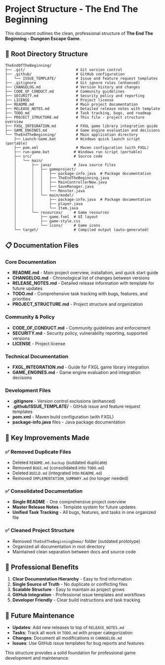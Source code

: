 # Project Structure - The End The Beginning

This document outlines the clean, professional structure of **The End The Beginning - Dungeon Escape Game**.

## 📁 Root Directory Structure

```
TheEndOfTheBeginning/
├── .git/                       # Git version control
├── .github/                    # GitHub configuration
│   └── ISSUE_TEMPLATE/         # Issue and feature request templates
├── .gitignore                  # Git ignore rules (enhanced)
├── CHANGELOG.md                # Version history and changes
├── CODE_OF_CONDUCT.md          # Community guidelines
├── SECURITY.md                 # Security policy and reporting
├── LICENSE                     # Project license
├── README.md                   # Main project documentation
├── RELEASE_NOTES.md            # Detailed release notes with template
├── TODO.md                     # Task tracking, bugs, and roadmap
├── PROJECT_STRUCTURE.md        # This file - project structure overview
├── FXGL_INTEGRATION.md         # FXGL game library integration guide
├── GAME_ENGINES.md             # Game engine evaluation and decisions
└── TheEndTheBeginning/         # Main application directory
    ├── Launch-Game.bat         # Windows quick launch script (portable)
    ├── pom.xml                 # Maven configuration (with FXGL)
    ├── run-game.bat           # Windows run script (portable)
    ├── src/                   # Source code
    │   └── main/
    │       ├── java/          # Java source files
    │       │   ├── gameproject/
    │       │   │   ├── package-info.java  # Package documentation
    │       │   │   ├── TheEndTheBeginning.java
    │       │   │   ├── MainControllerNew.java
    │       │   │   ├── SaveManager.java
    │       │   │   └── Monster.java
    │       │   └── main/model/
    │       │       ├── package-info.java  # Package documentation
    │       │       ├── player.java
    │       │       └── Item.java
    │       └── resources/     # Game resources
    │           ├── game.fxml  # UI layout
    │           ├── game-style.css
    │           └── icons/     # Game icons
    └── target/                # Compiled output (auto-generated)
```

## 📋 Documentation Files

### Core Documentation
- **README.md** - Main project overview, installation, and quick start guide
- **CHANGELOG.md** - Chronological list of changes between versions
- **RELEASE_NOTES.md** - Detailed release information with template for future updates
- **TODO.md** - Comprehensive task tracking with bugs, features, and priorities
- **PROJECT_STRUCTURE.md** - Project structure and organization

### Community & Policy
- **CODE_OF_CONDUCT.md** - Community guidelines and enforcement
- **SECURITY.md** - Security policy, vulnerability reporting, supported versions
- **LICENSE** - Project license

### Technical Documentation
- **FXGL_INTEGRATION.md** - Guide for FXGL game library integration
- **GAME_ENGINES.md** - Game engine evaluation and integration decisions

### Development Files
- **.gitignore** - Version control exclusions (enhanced)
- **.github/ISSUE_TEMPLATE/** - GitHub issue and feature request templates
- **pom.xml** - Maven build configuration (with FXGL)
- **package-info.java** files - Java package documentation

## 🎯 Key Improvements Made

### ✅ Removed Duplicate Files
- Deleted `README.md.backup` (outdated duplicate)
- Removed `BUGS.md` (consolidated into `TODO.md`)
- Deleted `BUILD.md` (integrated into `README.md`)
- Removed `IMPLEMENTATION_SUMMARY.md` (no longer needed)

### ✅ Consolidated Documentation
- **Single README** - One comprehensive project overview
- **Master Release Notes** - Template system for future updates
- **Unified Task Tracking** - All bugs, features, and tasks in one organized file

### ✅ Cleaned Project Structure
- Removed `TheEndTheBeginningDemo/` folder (outdated prototype)
- Organized all documentation in root directory
- Maintained clean separation between docs and source code

## 🚀 Professional Benefits

1. **Clear Documentation Hierarchy** - Easy to find information
2. **Single Source of Truth** - No duplicate or conflicting files
3. **Scalable Structure** - Easy to maintain as project grows
4. **GitHub Integration** - Professional issue templates and workflows
5. **Developer Friendly** - Clear build instructions and task tracking

## 📝 Future Maintenance

- **Updates**: Add new releases to top of `RELEASE_NOTES.md`
- **Tasks**: Track all work in `TODO.md` with proper categorization
- **Changes**: Document all modifications in `CHANGELOG.md`
- **Issues**: Use GitHub issue templates for bug reports and features

This structure provides a solid foundation for professional game development and maintenance.